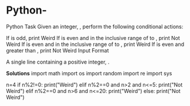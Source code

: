 # Python-
Python
Task
Given an integer, , perform the following conditional actions:

If  is odd, print Weird
If  is even and in the inclusive range of  to , print Not Weird
If  is even and in the inclusive range of  to , print Weird
If  is even and greater than , print Not Weird
Input Format

A single line containing a positive integer, .

**Solutions**
import math
import os
import random
import re
import sys

n=4
if n%2!=0:
    print("Weird")
elif n%2==0 and n>2 and n<=5:
    print("Not Weird")
elif n%2==0 and n>6 and n<=20:
    print("Weird")
else:
    print("Not Weird")
